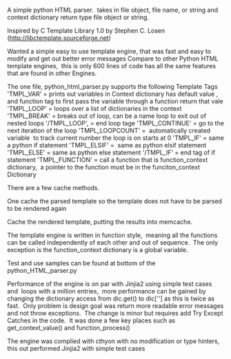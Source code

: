A simple python HTML parser.  takes in file object, file name, or string
and context dictionary
return type file object or string.  

Inspired by C Template Library 1.0 by Stephen C. Losen (http://libctemplate.sourceforge.net) 

Wanted a simple easy to use template engine, that was fast and easy to modify and get out better error messages 
Compare to other Python HTML template engines,  this is only 600 lines of code has all the same features that are found in other Engines. 

The one file, python_html_parser.py supports the following Template Tags 
'TMPL_VAR' = prints out variables in Context dictionary has default value , and function tag to first pass the variable through a function return that vale 
'TMPL_LOOP' = loops over a list of dictionaries in the context
'TMPL_BREAK' = breaks out of loop, can be a name loop to exit out of nested loops
'/TMPL_LOOP', = end loop tage
'TMPL_CONTINUE' = go to the next iteration of the loop
'TMPL_LOOPCOUNT' =  automatically created variable  to track current number the loop is on starts at 0
'TMPL_IF' = same a python if statement
'TMPL_ELSIF' =  same as python elsif statement
'TMPL_ELSE' = same as python else statement
'/TMPL_IF' = end tag of if statement 
'TMPL_FUNCTION' = call a function that is function_context dictionary,  a pointer to the function must be in the funciton_context Dictionary

There are a few cache methods. 

One cache the parsed template so the template does not have to be parsed to be rendered again  

Cache the rendered template, putting the results into memcache.

The template engine is written in function style,  meaning all the functions can be called independently of each other and out of sequence.  The only exception is the function_context dictionary is a global variable.

Test and use samples can be found at bottom of the python_HTML_parser.py

Performance of the engine is on par with Jinjia2 using simple test cases and  loops with a million entries,  more performance can be gained by changing the dictionary access from dic.get() to dic[''] as this is twice as fast.  Only problem is design goal was return more readable error messages and not throw exceptions.  The change is minor but requires add Try Except Catches in the code.  It was done a few key places such as get_context_value() and function_process()

The engine was complied with cthyon with no modification or type hinters,  this out performed Jinjia2 with simple test cases 

